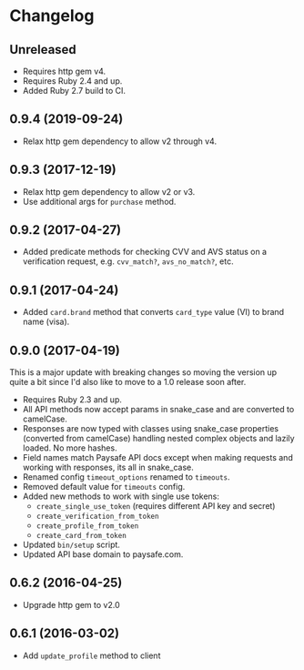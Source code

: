 Changelog
=========

## Unreleased

* Requires http gem v4.
* Requires Ruby 2.4 and up.
* Added Ruby 2.7 build to CI.

## 0.9.4 (2019-09-24)

* Relax http gem dependency to allow v2 through v4.

## 0.9.3 (2017-12-19)

* Relax http gem dependency to allow v2 or v3.
* Use additional args for `purchase` method.

## 0.9.2 (2017-04-27)

* Added predicate methods for checking CVV and AVS status on a verification request, e.g. `cvv_match?`, `avs_no_match?`, etc.

## 0.9.1 (2017-04-24)

* Added `card.brand` method that converts `card_type` value (VI) to brand name (visa).

## 0.9.0 (2017-04-19)

This is a major update with breaking changes so moving the version up quite a bit since I'd also like to move to a 1.0 release soon after.

* Requires Ruby 2.3 and up.
* All API methods now accept params in snake_case and are converted to camelCase.
* Responses are now typed with classes using snake_case properties (converted from camelCase) handling nested complex objects and lazily loaded. No more hashes.
* Field names match Paysafe API docs except when making requests and working with responses, its all in snake_case.
* Renamed config `timeout_options` renamed to `timeouts`.
* Removed default value for `timeouts` config.
* Added new methods to work with single use tokens:
  * `create_single_use_token` (requires different API key and secret)
  * `create_verification_from_token`
  * `create_profile_from_token`
  * `create_card_from_token`
* Updated `bin/setup` script.
* Updated API base domain to paysafe.com.

## 0.6.2 (2016-04-25)

* Upgrade http gem to v2.0

## 0.6.1 (2016-03-02)

* Add `update_profile` method to client
